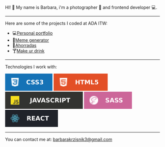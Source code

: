 HI! 🤗
My name is Barbara, i'm a photographer 📸 and frontend developer 💻.

______
Here are some of the projects I coded at ADA ITW:

- 💻[Personal portfolio](https://github.com/barbarakrzisnik/Modulo1-Portfoliopersonal)
- 🤖[Meme generator](https://github.com/barbarakrzisnik/Modulo2-Generador-de-memes)
- 💸[Ahorradas](https://github.com/CandelaOlha/ahorradas)
- 🍸[Make ur drink](https://github.com/barbarakrzisnik?tab=repositories)

______
Technologies I work with: <br>

<img src="CSS.svg"> <img src="HTML.svg"> <img src="JS.svg">
<img src="SASS.svg"> <img src="REACT.svg">

______
You can contact me at:
barbarakrzisnik3@gmail.com

